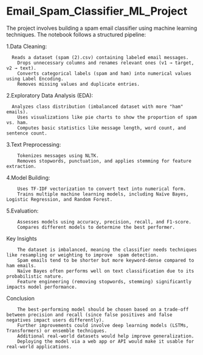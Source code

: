 # Email_Spam_Classifier_ML_Project

The project involves building a spam email classifier using machine learning techniques. 
The notebook follows a structured pipeline:

1.Data Cleaning:
```
  Reads a dataset (spam (2).csv) containing labeled email messages.
	Drops unnecessary columns and renames relevant ones (v1 → target, v2 → text).
	Converts categorical labels (spam and ham) into numerical values using Label Encoding.
	Removes missing values and duplicate entries.
```
2.Exploratory Data Analysis (EDA):
```	
  Analyzes class distribution (imbalanced dataset with more "ham" emails).
	Uses visualizations like pie charts to show the proportion of spam vs. ham.
	Computes basic statistics like message length, word count, and sentence count.
```
3.Text Preprocessing:
```
	Tokenizes messages using NLTK.
	Removes stopwords, punctuation, and applies stemming for feature extraction.
```
4.Model Building:
```
	Uses TF-IDF vectorization to convert text into numerical form.
	Trains multiple machine learning models, including Naïve Bayes, Logistic Regression, and Random Forest.
```
5.Evaluation:
```
	Assesses models using accuracy, precision, recall, and F1-score.
	Compares different models to determine the best performer.
```
Key Insights
```
	The dataset is imbalanced, meaning the classifier needs techniques like resampling or weighting to improve 	spam detection.
	Spam emails tend to be shorter but more keyword-dense compared to ham emails.
	Naïve Bayes often performs well on text classification due to its probabilistic nature.
	Feature engineering (removing stopwords, stemming) significantly impacts model performance.
```
Conclusion
```
	The best-performing model should be chosen based on a trade-off between precision and recall (since false positives and false negatives impact users differently).
	Further improvements could involve deep learning models (LSTMs, Transformers) or ensemble techniques.
	Additional real-world datasets would help improve generalization.
	Deploying the model via a web app or API would make it usable for real-world applications.
```
